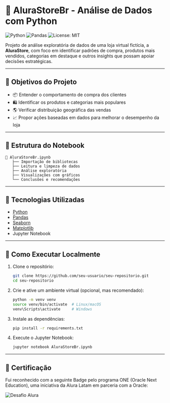# 🛒 AluraStoreBr - Análise de Dados com Python

![Python](https://img.shields.io/badge/Python-3.8+-blue?logo=python)
![Pandas](https://img.shields.io/badge/Pandas-Data%20Analysis-lightgrey?logo=pandas)
![License: MIT](https://img.shields.io/badge/License-MIT-green.svg)

Projeto de análise exploratória de dados de uma loja virtual fictícia, a **AluraStore**, com foco em identificar padrões de compra, produtos mais vendidos, categorias em destaque e outros insights que possam apoiar decisões estratégicas.

---

## 📌 Objetivos do Projeto

- 📦 Entender o comportamento de compra dos clientes  
- 🛍️ Identificar os produtos e categorias mais populares  
- 🌎 Verificar distribuição geográfica das vendas  
- 📈 Propor ações baseadas em dados para melhorar o desempenho da loja

---

## 📁 Estrutura do Notebook

```text
🔹 AluraStoreBr.ipynb
   ├── Importação de bibliotecas
   ├── Leitura e limpeza de dados
   ├── Análise exploratória
   ├── Visualizações com gráficos
   └── Conclusões e recomendações
```

---

## 🧪 Tecnologias Utilizadas

- [Python](https://www.python.org/)
- [Pandas](https://pandas.pydata.org/)
- [Seaborn](https://seaborn.pydata.org/)
- [Matplotlib](https://matplotlib.org/)
- Jupyter Notebook

---

## 🚀 Como Executar Localmente

1. Clone o repositório:

   ```bash
   git clone https://github.com/seu-usuario/seu-repositorio.git
   cd seu-repositorio
   ```

2. Crie e ative um ambiente virtual (opcional, mas recomendado):

   ```bash
   python -m venv venv
   source venv/bin/activate  # Linux/macOS
   venv\Scripts\activate     # Windows
   ```

3. Instale as dependências:

   ```bash
   pip install -r requirements.txt
   ```

4. Execute o Jupyter Notebook:

   ```bash
   jupyter notebook AluraStoreBr.ipynb
   ```

---
## 🏅 Certificação
Fui reconhecido com a seguinte Badge pelo programa ONE (Oracle Next Education), uma iniciativa da Alura Latam em parceria com a Oracle:

![Desafio Alura](https://cdn1.gnarususercontent.com.br/1/853787/8f040dbd-f9e9-4ccf-b67a-ecdf1ef9bd80.png)
